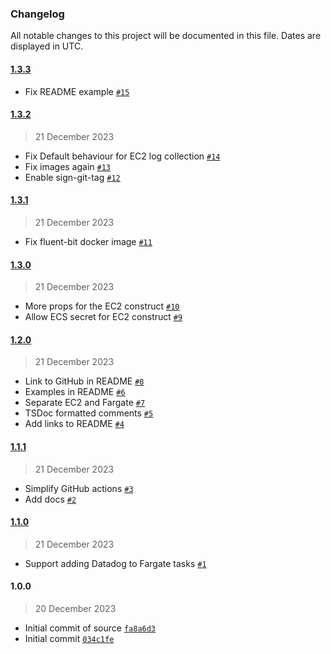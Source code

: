 ### Changelog

All notable changes to this project will be documented in this file. Dates are displayed in UTC.

#### [1.3.3](https://github.com/isotoma/datadog-ecs-cdk/compare/1.3.2...1.3.3)

- Fix README example [`#15`](https://github.com/isotoma/datadog-ecs-cdk/pull/15)

#### [1.3.2](https://github.com/isotoma/datadog-ecs-cdk/compare/1.3.1...1.3.2)

> 21 December 2023

- Fix Default behaviour for EC2 log collection [`#14`](https://github.com/isotoma/datadog-ecs-cdk/pull/14)
- Fix images again [`#13`](https://github.com/isotoma/datadog-ecs-cdk/pull/13)
- Enable sign-git-tag [`#12`](https://github.com/isotoma/datadog-ecs-cdk/pull/12)

#### [1.3.1](https://github.com/isotoma/datadog-ecs-cdk/compare/1.3.0...1.3.1)

> 21 December 2023

- Fix fluent-bit docker image [`#11`](https://github.com/isotoma/datadog-ecs-cdk/pull/11)

#### [1.3.0](https://github.com/isotoma/datadog-ecs-cdk/compare/1.2.0...1.3.0)

> 21 December 2023

- More props for the EC2 construct [`#10`](https://github.com/isotoma/datadog-ecs-cdk/pull/10)
- Allow ECS secret for EC2 construct [`#9`](https://github.com/isotoma/datadog-ecs-cdk/pull/9)

#### [1.2.0](https://github.com/isotoma/datadog-ecs-cdk/compare/1.1.1...1.2.0)

> 21 December 2023

- Link to GitHub in README [`#8`](https://github.com/isotoma/datadog-ecs-cdk/pull/8)
- Examples in README [`#6`](https://github.com/isotoma/datadog-ecs-cdk/pull/6)
- Separate EC2 and Fargate [`#7`](https://github.com/isotoma/datadog-ecs-cdk/pull/7)
- TSDoc formatted comments [`#5`](https://github.com/isotoma/datadog-ecs-cdk/pull/5)
- Add links to README [`#4`](https://github.com/isotoma/datadog-ecs-cdk/pull/4)

#### [1.1.1](https://github.com/isotoma/datadog-ecs-cdk/compare/1.1.0...1.1.1)

> 21 December 2023

- Simplify GitHub actions [`#3`](https://github.com/isotoma/datadog-ecs-cdk/pull/3)
- Add docs [`#2`](https://github.com/isotoma/datadog-ecs-cdk/pull/2)

#### [1.1.0](https://github.com/isotoma/datadog-ecs-cdk/compare/1.0.0...1.1.0)

> 21 December 2023

- Support adding Datadog to Fargate tasks [`#1`](https://github.com/isotoma/datadog-ecs-cdk/pull/1)

#### 1.0.0

> 20 December 2023

- Initial commit of source [`fa8a6d3`](https://github.com/isotoma/datadog-ecs-cdk/commit/fa8a6d3aa8a615c0c208c5521b86d4e8f4268313)
- Initial commit [`034c1fe`](https://github.com/isotoma/datadog-ecs-cdk/commit/034c1fe981a554069c50c94df21146edc4ad4f15)
